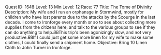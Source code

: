 Quest ID: 1648
Level: 13
Min Level: 12
Race: 77
Title: The Tome of Divinity
Description: My wife and I run an orphanage in Stormwind, mostly for children who have lost parents due to the attacks by the Scourge in the last decade. I come to Ironforge every month or so to see about collecting more supplies from the citizens here, and talk to the various groups to see if they can do anything to help.$B$BThis trip's been agonizingly slow, and not very productive.$B$BIf I could just get some more linen for my wife to make some clothes, I could finally send a shipment home.
Objective: Bring 10 Linen Cloth to John Turner in Ironforge.
